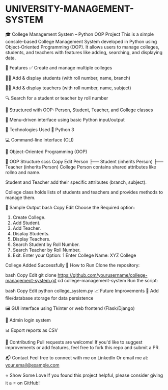 # UNIVERSITY-MANAGEMENT-SYSTEM
🎓 College Management System – Python OOP Project
This is a simple console-based College Management System developed in Python using Object-Oriented Programming (OOP). It allows users to manage colleges, students, and teachers with features like adding, searching, and displaying data.

📌 Features
✅ Create and manage multiple colleges

👨‍🎓 Add & display students (with roll number, name, branch)

👩‍🏫 Add & display teachers (with roll number, name, subject)

🔍 Search for a student or teacher by roll number

🧠 Structured with OOP: Person, Student, Teacher, and College classes

📎 Menu-driven interface using basic Python input/output

🧰 Technologies Used
🐍 Python 3

💻 Command-line Interface (CLI)

🧱 Object-Oriented Programming (OOP)

🧠 OOP Structure
scss
Copy
Edit
Person
├── Student (inherits Person)
├── Teacher (inherits Person)
College
Person contains shared attributes like rollno and name.

Student and Teacher add their specific attributes (branch, subject).

College class holds lists of students and teachers and provides methods to manage them.

📸 Sample Output
bash
Copy
Edit
Choose the Required option: 
1. Create College.
2. Add Student.
3. Add Teacher.
4. Display Students.
5. Display Teachers.
6. Search Student by Roll Number.
7. Search Teacher by Roll Number.
8. Exit.
Enter your Option: 1
Enter College Name: XYZ College

College Added Successfully
🚀 How to Run
Clone the repository:

bash
Copy
Edit
git clone https://github.com/yourusername/college-management-system.git
cd college-management-system
Run the script:

bash
Copy
Edit
python college_system.py
📈 Future Improvements
💾 Add file/database storage for data persistence

🖼️ GUI interface using Tkinter or web frontend (Flask/Django)

🔐 Admin login system

📊 Export reports as CSV

🤝 Contributing
Pull requests are welcome! If you'd like to suggest improvements or add features, feel free to fork this repo and submit a PR.

📬 Contact
Feel free to connect with me on LinkedIn
Or email me at: your.email@example.com

⭐️ Show Some Love
If you found this project helpful, please consider giving it a ⭐️ on GitHub!

